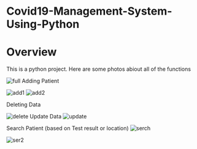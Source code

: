 # Covid19-Management-System-Using-Python

# Overview
This is a python project. Here are some photos abiout all of the functions 

![full](https://user-images.githubusercontent.com/104259107/173084148-3113ee97-5176-4968-8beb-e7d30d8a6f3a.PNG)
Adding Patient 

![add1](https://user-images.githubusercontent.com/104259107/173084262-10be658b-956f-494f-b9e9-ee170cd1a810.PNG)
![add2](https://user-images.githubusercontent.com/104259107/173084454-2f4f61d0-41a1-4fce-8bb2-6e17bcf2013e.PNG)

Deleting Data

![delete](https://user-images.githubusercontent.com/104259107/173084604-471803e7-b26f-4559-8348-72bbad283e24.PNG)
Update Data
![update](https://user-images.githubusercontent.com/104259107/173085832-624c4341-44e2-4d65-8318-41c6fb103708.PNG)

Search Patient  (based on Test result or location)
![serch](https://user-images.githubusercontent.com/104259107/173086076-7cee5172-9507-4860-92f8-d08736eb8569.PNG)

![ser2](https://user-images.githubusercontent.com/104259107/173086108-25edf456-4801-4fff-a3a3-ea8c7d9212cd.PNG)
